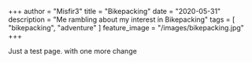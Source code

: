 +++
author = "Misfir3"
title = "Bikepacking"
date = "2020-05-31"
description = "Me rambling about my interest in Bikepacking"
tags = [
    "bikepacking",
	"adventure"
]
feature_image = "/images/bikepacking.jpg"
+++

Just a test page. with one more change